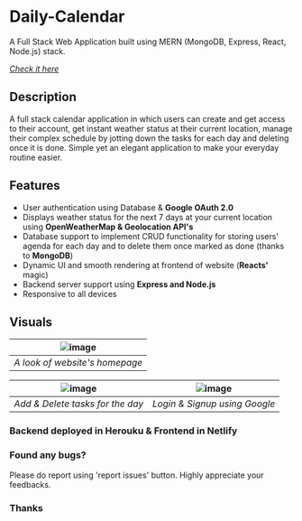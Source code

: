 # Daily-Calendar
A Full Stack Web Application built using MERN (MongoDB, Express, React, Node.js) stack.

[*Check it here*](https://dailycalendar.netlify.app/)

## Description
A full stack calendar application in which users can create and get access to their account, get instant weather status at their current location,
manage their complex schedule by jotting down the tasks for each day and deleting once it is done. Simple yet an elegant application to make your everyday routine easier.

## Features
- User authentication using Database & **Google OAuth 2.0**
- Displays weather status for the next 7 days at your current location using **OpenWeatherMap & Geolocation API's**
- Database support to implement CRUD functionality for storing users' agenda for each day and to delete them once marked as done (thanks to **MongoDB**)
- Dynamic UI and smooth rendering at frontend of website (**Reacts'** magic)
- Backend server support using **Express and Node.js**
- Responsive to all devices

## Visuals
| ![image](https://user-images.githubusercontent.com/75468796/156401357-a30fa0fe-7994-4ab8-b606-adcfcf8639ea.png) |
| :--: |
| *A look of website's homepage* |
    
| ![image](https://user-images.githubusercontent.com/75468796/156401607-15aadecd-8488-4d59-bb3c-16625fa875f8.png) |  ![image](https://user-images.githubusercontent.com/75468796/156404577-13a400cc-e2a9-47ce-a616-c7c16dfdee83.png) |
| :--: | :--: |
| *Add & Delete tasks for the day* | *Login & Signup using Google* |


### Backend deployed in Herouku & Frontend in Netlify
### Found any bugs? 
Please do report using 'report issues' button. Highly appreciate your feedbacks.
### Thanks

